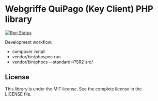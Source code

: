 Webgriffe QuiPago (Key Client) PHP library
==========================================

[![Run Status](https://api.shippable.com/projects/56e05a619d043da07ba359f0/badge?branch=master)](https://app.shippable.com/projects/56e05a619d043da07ba359f0)

Development workflow:

* composer install
* vendor/bin/phpspec run
* vendor/bin/phpcs --standard=PSR2 src/

License
-------

This library is under the MIT license. See the complete license in the LICENSE file.
